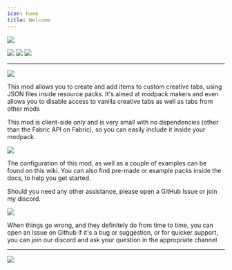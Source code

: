 ```yaml
---
icon: home
title: Welcome
---
```

![](https://cdn.firstdarkdev.xyz/curse/mct/mct_title.png)

[![](https://img.shields.io/badge/Forge/Fabric-Download%20Here-yellow.svg)](https://www.curseforge.com/minecraft/mc-mods/morecreativetabs-forge-fabric) [![](https://img.shields.io/badge/Jenkins-Development%20Builds-red.svg)](https://ci.firstdarkdev.xyz/job/MoreCreativeTabs/) [![](https://img.shields.io/badge/Discord-First%20Dark%20Development-blue.svg)](https://discord.gg/PdVnXf9)
***
![](https://cdn.firstdarkdev.xyz/curse/mct/mct_info.png)

This mod allows you to create and add items to custom creative tabs, using JSON files inside resource packs. It's aimed at modpack makers and even allows you to disable access to vanilla creative tabs as well as tabs from other mods

This mod is client-side only and is very small with no dependencies (other than the Fabric API on Fabric), so you can easily include it inside your modpack.
&nbsp;

![](https://cdn.firstdarkdev.xyz/curse/mct/mct_help.png)

The configuration of this mod, as well as a couple of examples can be found on this wiki. You can also find pre-made or example packs inside the docs, to help you get started.

Should you need any other assistance, please open a GitHub Issue or join my discord.
&nbsp;

![](https://cdn.firstdarkdev.xyz/curse/mct/mct_support.png)

When things go wrong, and they definitely do from time to time, you can open an Issue on Github if it's a bug or suggestion, or for quicker support, you can join our discord and ask your question in the appropriate channel

* * *

[![](https://cdn.firstdarkdev.xyz/curse/mct/mct_bh.png)](https://bisecthosting.com/grinched)
